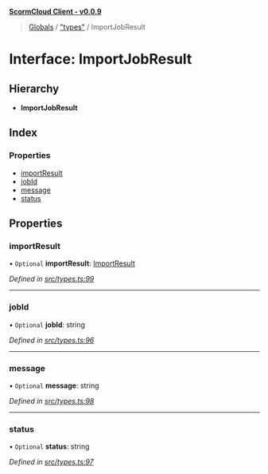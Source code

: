 **[ScormCloud Client - v0.0.9](../README.md)**

> [Globals](../globals.md) / ["types"](../modules/_types_.md) / ImportJobResult

# Interface: ImportJobResult

## Hierarchy

- **ImportJobResult**

## Index

### Properties

- [importResult](_types_.importjobresult.md#importresult)
- [jobId](_types_.importjobresult.md#jobid)
- [message](_types_.importjobresult.md#message)
- [status](_types_.importjobresult.md#status)

## Properties

### importResult

• `Optional` **importResult**: [ImportResult](_types_.importresult.md)

_Defined in [src/types.ts:99](https://github.com/distributhor/scormcloud-client/blob/1246aed/src/types.ts#L99)_

---

### jobId

• `Optional` **jobId**: string

_Defined in [src/types.ts:96](https://github.com/distributhor/scormcloud-client/blob/1246aed/src/types.ts#L96)_

---

### message

• `Optional` **message**: string

_Defined in [src/types.ts:98](https://github.com/distributhor/scormcloud-client/blob/1246aed/src/types.ts#L98)_

---

### status

• `Optional` **status**: string

_Defined in [src/types.ts:97](https://github.com/distributhor/scormcloud-client/blob/1246aed/src/types.ts#L97)_
